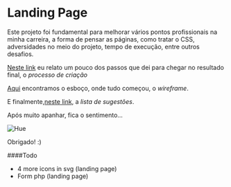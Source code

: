 # Landing Page

Este projeto foi fundamental para melhorar vários pontos profissionais na minha carreira, a forma de pensar as páginas, como tratar o CSS, adversidades no meio do projeto, tempo de execução, entre outros desafios.

[Neste link](https://github.com/meche/landingpage/blob/master/processodecriacao.md) eu relato um pouco dos passos que dei para chegar no resultado final, o *processo de criação*

[Aqui](https://github.com/meche/landingpage/tree/master/wireframe) encontramos o esboço, onde tudo começou, o *wireframe*.

E finalmente,[neste link](https://github.com/meche/landingpage/blob/master/listadesugestoes.md), a *lista de sugestões*.

Após muito apanhar, fica o sentimento...

![Hue](others/acabou.gif)

Obrigado! :)

####Todo

- 4 more icons in svg (landing page)
- Form php (landing page)
